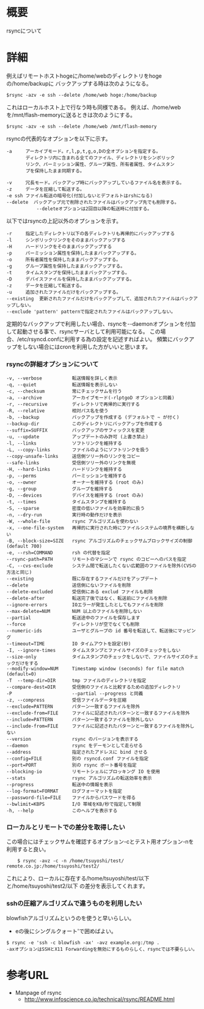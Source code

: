 # 概要
rsyncについて

# 詳細
例えばリモートホストhogeに/home/webのディレクトリをhogeの/home/backupに バックアップする時は次のようになる。
```
$rsync -azv -e ssh --delete /home/web hoge:/home/backup
```

これはローカルホスト上で行なう時も同様である。 例えば、/home/webを/mnt/flash-memoryに送るときは次のようにする。
```
$rsync -azv -e ssh --delete /home/web /mnt/flash-memory
```

rsyncの代表的なオプションを以下に示す。
```
-a     アーカイブモード。r,l,p,t,g,o,Dの全オプションを指定する。
       ディレクトリ内に含まれる全てのファイル、ディレクトリをシンボリック
       リンク、パーミッション属性、グループ属性、所有者属性、タイムスタン
       プを保持したまま同期する。 

-v     冗長モード。バックアップ時にバックアップしているファイル名を表示する。
-z     データを圧縮して転送する。
-e ssh ファイル転送の暗号化(付加しないとデフォルトはrshになる)
--delete  バックアップ元で削除されたファイルはバックアップ先でも削除する。
           --deleteオプションは2回目以降の転送時に付加する。
```

以下ではrsyncの上記以外のオプションを示す。
```
-r     指定したディレクトリ以下の各ディレクトリも再帰的にバックアップする
-l     シンボリックリンクをそのままバックアップする
-H     ハードリンクをそのままバックアップする
-p     パーミッション属性を保持したままバックアップする。
-o     所有者属性を保持したままバックアップする。
-g     グループ属性を保持したままバックアップする。
-t     タイムスタンプを保持したままバックアップする。
-D     デバイスファイルを保持したままバックアップする。
-z     データを圧縮して転送する。
-u     追加されたファイルだけをバックアップする。
--existing  更新されたファイルだけをバックアップして、追加されたファイルはバックアップしない。
--exclude 'pattern' patternで指定されたファイルはバックアップしない。
```

定期的なバックアップで利用したい場合、rsyncを--daemonオプションを付加して起動させる事で、rsyncサーバとして利用可能になる。 この場合、/etc/rsyncd.confに利用する為の設定を記述すればよい。 頻繁にバックアップをしない場合にはcronを利用した方がいいと思います。

### rsyncの詳細オプションについて
```
-v, --verbose           転送情報を詳しく表示
-q, --quiet             転送情報を表示しない
-c, --checksum          常にチェックサムを行う
-a, --archive           アーカイブモード(-rlptgoD オプションと同義)
-r, --recursive         ディレクトリで再帰的に実行する
-R, --relative          相対パス名を使う
-b, --backup            バックアップを作成する (デフォルトで ~ が付く)
--backup-dir            このディレクトリにバックアップを作成する
--suffix=SUFFIX         バックアップのサフィックスを変更
-u, --update            アップデートのみ許可 (上書き禁止)
-l, --links             ソフトリンクを維持する
-L, --copy-links        ファイルのようにソフトリンクを扱う
--copy-unsafe-links     送信側ツリー外のリンクをコピー
--safe-links            受信側ツリー外のリンクを無視
-H, --hard-links        ハードリンクを維持する
-p, --perms             パーミッションを維持する
-o, --owner             オーナーを維持する (root のみ)
-g, --group             グループを維持する
-D, --devices           デバイスを維持する (root のみ)
-t, --times             タイムスタンプを維持する
-S, --sparse            密度の低いファイルを効率的に扱う
-n, --dry-run           実行時の動作だけを表示
-W, --whole-file        rsync アルゴリズムを使わない
-x, --one-file-system   再帰的に実行された時にファイルシステムの境界を横断しない
-B, --block-size=SIZE   rsync アルゴリズムのチェックサムブロックサイズの制御(default 700)
-e, --rsh=COMMAND       rsh の代替を指定
--rsync-path=PATH       リモートのマシーンで rsync のコピーへのパスを指定
-C, --cvs-exclude       システム間で転送したくない広範囲のファイルを除外(CVSの方法と同じ)
--existing              既に存在するファイルだけをアップデート
--delete                送信側にないファイルを削除
--delete-excluded       受信側にある exclud ファイルも削除
--delete-after          転送完了後ではなく、転送前にファイルを削除
--ignore-errors         IOエラーが発生したとしてもファイルを削除 
--max-delete=NUM        NUM 以上のファイルを削除しない
--partial               転送途中のファイルを保存します
--force                 ディレクトリが空でなくても削除
--numeric-ids           ユーザとグループの id 番号を転送して、転送後にマッピング
--timeout=TIME          IO タイムアウトを設定(秒)
-I, --ignore-times      タイムスタンプとファイルサイズのチェックをしない
--size-only             タイムスタンプのチェックをしないで、ファイルサイズのチェックだけをする
--modify-window=NUM     Timestamp window (seconds) for file match (default=0)
-T  --temp-dir=DIR      tmp ファイルのディレクトリを指定
--compare-dest=DIR      受信側のファイルと比較するための追加ディレクトリ
-P                      --partial --progress と同義
-z, --compress          受信ファイルデータを圧縮
--exclude=PATTERN       パターン一致するファイルを除外
--exclude-from=FILE     ファイルに記述されたパターンと一致するファイルを除外
--include=PATTERN       パターン一致するファイルを除外しない
--include-from=FILE     ファイルに記述されたパターンと一致するファイルを除外しない
--version               rsync のバージョンを表示する
--daemon                rsync をデーモンとして走らせる
--address               指定されたアドレスに bind させる
--config=FILE           別の rsyncd.conf ファイルを指定
--port=PORT             別の rsync ポート番号を指定
--blocking-io           リモートシェルにブロッキング IO を使用
--stats                 rsync アルゴリズムの転送効率を表示
--progress              転送中の情報を表示
--log-format=FORMAT     ログフォーマットを指定
--password-file=FILE    ファイルからパスワードを得る
--bwlimit=KBPS          I/O 帯域をKB/秒で指定して制限
-h, --help              このヘルプを表示する 
```

### ローカルとリモートでの差分を取得したい
この場合にはチェックサムを確認するオプション-cとテスト用オプション-nを 利用すると良い。
```
	$ rsync -avz -c -n /home/tsuyoshi/test/ remote.co.jp:/home/tsuyoshi/test2/
```
これにより、ローカルに存在する/home/tsuyoshi/test/以下と/home/tsuyoshi/test2/以下 の差分を表示してくれます。

### sshの圧縮アルゴリズムで違うものを利用したい
blowfishアルゴリズムというのを使うと早いらしい。

- eの後にシングルクォート'で囲めばよい。
```
$ rsync -e 'ssh -c blowfish -ax' -avz example.org:/tmp .
-axオプションはSSHとX11 Forwardingを無効にするものらしく、rsyncでは不要らしい。
```

# 参考URL
- Manpage of rsync
  - http://www.infoscience.co.jp/technical/rsync/README.html
